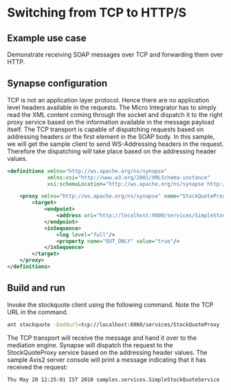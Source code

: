 # Switching from TCP to HTTP/S
## Example use case
Demonstrate receiving SOAP messages over TCP and forwarding them over HTTP.

## Synapse configuration

TCP is not an application layer protocol. Hence there are no application level headers available in the requests. The Micro Integrator has to simply read the XML content coming through the socket and dispatch it to the right proxy service based on the information available in the message payload itself. The TCP transport is capable of dispatching requests based on addressing headers or the first element in the SOAP body. In this sample, we will get the sample client to send WS-Addressing headers in the request. Therefore the dispatching will take place based on the addressing header values.

```xml
<definitions xmlns="http://ws.apache.org/ns/synapse"
             xmlns:xsi="http://www.w3.org/2001/XMLSchema-instance"
             xsi:schemaLocation="http://ws.apache.org/ns/synapse http://synapse.apache.org/ns/2010/04/configuration/synapse_config.xsd">

    <proxy xmlns="http://ws.apache.org/ns/synapse" name="StockQuoteProxy" transports="tcp">
        <target>
            <endpoint>
                <address uri="http://localhost:9000/services/SimpleStockQuoteService"/>
            </endpoint>
            <inSequence>
                <log level="full"/>
                <property name="OUT_ONLY" value="true"/>
            </inSequence>
        </target>
    </proxy>
</definitions>
```

## Build and run

Invoke the stockquote client using the following command. Note the TCP URL in the command.

```bash
ant stockquote -Daddurl=tcp://localhost:6060/services/StockQuoteProxy -Dmode=placeorder
```

The TCP transport will receive the message and hand it over to the mediation engine. Synapse will dispatch the request to the StockQuoteProxy service based on the addressing header values. The sample Axis2 server console will print a message indicating that it
has received the request:

```bash
Thu May 20 12:25:01 IST 2010 samples.services.SimpleStockQuoteService :: Accepted order #1 for : 17621 stocks of IBM at $ 73.48068475255796
```
